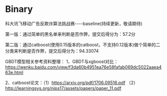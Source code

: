 # Binary
科大讯飞移动广告反欺诈算法挑战赛----baseline(持续更新，敬请期待)


第一版：通过简单的黑名单来判断是否作弊，提交后得分为：57.2分


第二版：通过catboost(使用0.15版本的catboost，不支持0.12版本)做个简单的二分类来判断是否作弊，提交后得分为：94.33074


GBDT模型相关参考资料整理：
1、GBDT与xgboost对比：https://wenku.baidu.com/view/f3da60b4951ea76e58fafab069dc5022aaea463e.html

2、catboost论文：（1）https://arxiv.org/pdf/1706.09516.pdf
                （2）http://learningsys.org/nips17/assets/papers/paper_11.pdf






